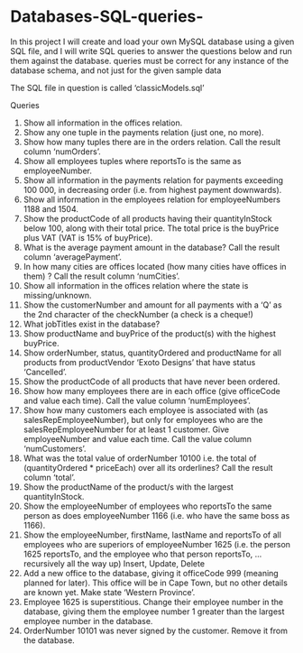 # Databases-SQL-queries-
In this project I will create and load your own MySQL database using a given SQL file, and I will write SQL queries to answer the questions below and run them against the database. queries must be correct for any instance of the database schema, and not just for the given sample data

The SQL file in question is called ‘classicModels.sql’ 

Queries
1. Show all information in the offices relation.
2. Show any one tuple in the payments relation (just one, no more).
3. Show how many tuples there are in the orders relation. Call the result column ‘numOrders’.
4. Show all employees tuples where reportsTo is the same as employeeNumber.
5. Show all information in the payments relation for payments exceeding 100 000, in decreasing
order (i.e. from highest payment downwards).
6. Show all information in the employees relation for employeeNumbers 1188 and 1504.
7. Show the productCode of all products having their quantityInStock below 100, along with their
total price. The total price is the buyPrice plus VAT (VAT is 15% of buyPrice).
8. What is the average payment amount in the database? Call the result column
‘averagePayment’.
9. In how many cities are offices located (how many cities have offices in them) ? Call the result
column ‘numCities’.
10. Show all information in the offices relation where the state is missing/unknown.
11. Show the customerNumber and amount for all payments with a ‘Q’ as the 2nd character of the
checkNumber (a check is a cheque!)
12. What jobTitles exist in the database?
13. Show productName and buyPrice of the product(s) with the highest buyPrice.
14. Show orderNumber, status, quantityOrdered and productName for all products from
productVendor ‘Exoto Designs’ that have status ‘Cancelled’.
15. Show the productCode of all products that have never been ordered.
16. Show how many employees there are in each office (give officeCode and value each time). Call
the value column ‘numEmployees’.
17. Show how many customers each employee is associated with (as salesRepEmployeeNumber),
but only for employees who are the salesRepEmployeeNumber for at least 1 customer. Give
employeeNumber and value each time. Call the value column ‘numCustomers’.
18. What was the total value of orderNumber 10100 i.e. the total of (quantityOrdered * priceEach)
over all its orderlines? Call the result column ‘total’.
19. Show the productName of the product/s with the largest quantityInStock.
20. Show the employeeNumber of employees who reportsTo the same person as does
employeeNumber 1166 (i.e. who have the same boss as 1166).
21. Show the employeeNumber, firstName, lastName and reportsTo of all employees who are
superiors of employeeNumber 1625 (i.e. the person 1625 reportsTo, and the employee who
that person reportsTo, ... recursively all the way up)
Insert, Update, Delete
22. Add a new office to the database, giving it officeCode 999 (meaning planned for later). This
office will be in Cape Town, but no other details are known yet. Make state ‘Western Province’.
23. Employee 1625 is superstitious. Change their employee number in the database, giving them the
employee number 1 greater than the largest employee number in the database.
24. OrderNumber 10101 was never signed by the customer. Remove it from the database. 
